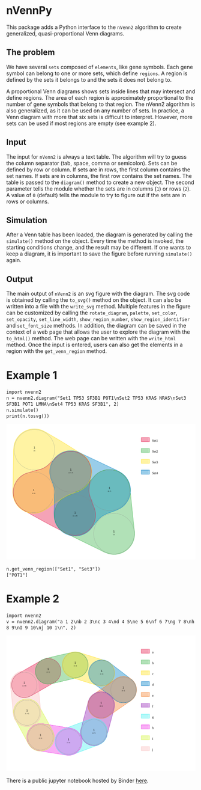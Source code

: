 # nVennPy
This package adds a Python interface to the `nVenn2` algorithm to create generalized, quasi-proportional Venn diagrams. 

## The problem
We have several `sets` composed of `elements`, like gene symbols. Each gene symbol can belong to one or more sets, which define `regions`. A region is defined by the sets it belongs to and the sets it does not belong to. 

A proportional Venn diagrams shows sets inside lines that may intersect and define regions. The area of each region is approximately proportional to the number of gene symbols that belong to that region. The nVenn2 algorithm is also generalized, as it can be used on any number of sets. In practice, a Venn diagram with more that six sets is difficult to interpret. However, more sets can be used if most regions are empty (see example 2).

## Input
The input for `nVenn2` is always a text table. The algorithm will try to guess the column separator (tab, space, comma or semicolon). Sets can be defined by row or column.  If sets are in rows, the first column contains the set names. If sets are in columns, the first row contains the set names. The table is passed to the `diagram()` method to create a new object. The second parameter tells the module whether the sets are in columns (`1`) or rows (`2`). A value of `0` (default) tells the module to try to figure out if the sets are in rows or columns.

## Simulation
After a Venn table has been loaded, the diagram is generated by calling the `simulate()` method on the object. Every time the method is invoked, the starting conditions change, and the result may be different. If one wants to keep a diagram, it is important to save the figure before running `simulate()` again.

## Output
The main output of `nVenn2` is an svg figure with the diagram. The svg code is obtained by calling the `to_svg()` method on the object. It can also be written into a file with the `write_svg` method. Multiple features in the figure can be customized by calling the `rotate_diagram`, `palette`, `set_color`, `set_opacity`, `set_line_width`, `show_region_number`, `show_region_identifier` and `set_font_size` methods. In addition, the diagram can be saved in the context of a web page that allows the user to explore the diagram with the `to_html()` method. The web page can be written with the `write_html` method.
Once the input is entered, users can also get the elements in a region with the `get_venn_region` method.

# Example 1

    import nvenn2
    n = nvenn2.diagram("Set1 TP53 SF3B1 POT1\nSet2 TP53 KRAS NRAS\nSet3 SF3B1 POT1 LMNA\nSet4 TP53 KRAS SF3B1", 2)
    n.simulate()
    print(n.tosvg())

![Example 1](./src/ex1.svg)

    n.get_venn_region(["Set1", "Set3"])
    ["POT1"]
    
# Example 2
    import nvenn2
    v = nvenn2.diagram("a 1 2\nb 2 3\nc 3 4\nd 4 5\ne 5 6\nf 6 7\ng 7 8\nh 8 9\nI 9 10\nj 10 1\n", 2)
    

![Example 2](./src/ex2.svg)

There is a public jupyter notebook hosted by Binder [here](https://mybinder.org/v2/gh/vqf/codespaces-jupyter/HEAD?urlpath=%2Fdoc%2Ftree%2Fnotebooks%2Fdoc.ipynb).
